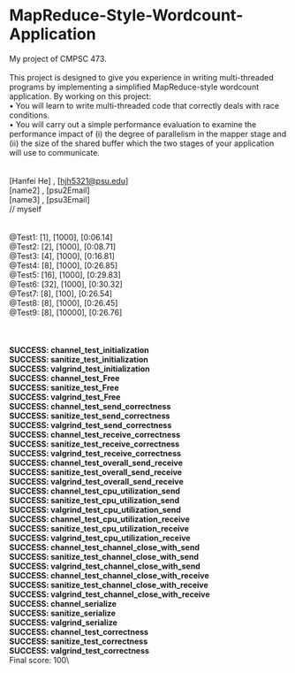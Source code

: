 # MapReduce-Style-Wordcount-Application
My project of CMPSC 473. 
\
\
This project is designed to give you experience in writing multi-threaded programs by implementing a simplified MapReduce-style wordcount application. By working on this project:\
• You will learn to write multi-threaded code that correctly deals with race conditions.\
• You will carry out a simple performance evaluation to examine the performance impact of (i) the degree of parallelism in the mapper stage and (ii) the size of the shared buffer which the two stages of your application will use to communicate.
\
\
\
[Hanfei He] , [hjh5321@psu.edu]\
\[name2] , [psu2Email]\
[name3] , [psu3Email]\
// myself
\
\
\
@Test1: [1], [1000], [0:06.14]\
@Test2: [2], [1000], [0:08.71]\
@Test3: [4], [1000], [0:16.81]\
@Test4: [8], [1000], [0:26.85]\
@Test5: [16], [1000], [0:29.83]\
@Test6: [32], [1000], [0:30.32]\
@Test7: [8], [100], [0:26.54]\
@Test8: [8], [1000], [0:26.45]\
@Test9: [8], [10000], [0:26.76]\
\
\
\
****SUCCESS: channel_test_initialization****\
****SUCCESS: sanitize_test_initialization****\
****SUCCESS: valgrind_test_initialization****\
****SUCCESS: channel_test_Free****\
****SUCCESS: sanitize_test_Free****\
****SUCCESS: valgrind_test_Free****\
****SUCCESS: channel_test_send_correctness****\
****SUCCESS: sanitize_test_send_correctness****\
****SUCCESS: valgrind_test_send_correctness****\
****SUCCESS: channel_test_receive_correctness****\
****SUCCESS: sanitize_test_receive_correctness****\
****SUCCESS: valgrind_test_receive_correctness****\
****SUCCESS: channel_test_overall_send_receive****\
****SUCCESS: sanitize_test_overall_send_receive****\
****SUCCESS: valgrind_test_overall_send_receive****\
****SUCCESS: channel_test_cpu_utilization_send****\
****SUCCESS: sanitize_test_cpu_utilization_send****\
****SUCCESS: valgrind_test_cpu_utilization_send****\
****SUCCESS: channel_test_cpu_utilization_receive****\
****SUCCESS: sanitize_test_cpu_utilization_receive****\
****SUCCESS: valgrind_test_cpu_utilization_receive****\
****SUCCESS: channel_test_channel_close_with_send****\
****SUCCESS: sanitize_test_channel_close_with_send****\
****SUCCESS: valgrind_test_channel_close_with_send****\
****SUCCESS: channel_test_channel_close_with_receive****\
****SUCCESS: sanitize_test_channel_close_with_receive****\
****SUCCESS: valgrind_test_channel_close_with_receive****\
****SUCCESS: channel_serialize****\
****SUCCESS: sanitize_serialize****\
****SUCCESS: valgrind_serialize****\
****SUCCESS: channel_test_correctness****\
****SUCCESS: sanitize_test_correctness****\
****SUCCESS: valgrind_test_correctness****\
Final score: 100\
